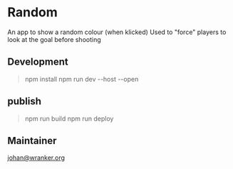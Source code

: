 # Random

An app to show a random colour (when klicked)
Used to "force" players to look at the goal before shooting

## Development

> npm install
> npm run dev --host --open

## publish

> npm run build
> npm run deploy

## Maintainer

johan@wranker.org
